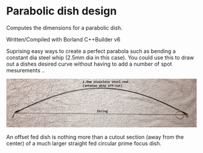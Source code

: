 # Parabolic dish design
Computes the dimensions for a parabolic dish.

Written/Compiled with Borland C++Builder v6

Suprising easy ways to create a perfect parabola such as bending a constant dia steel whip (2.5mm dia in this case).
You could use this to draw out a dishes desired curve without having to add a number of spot mesurements ..

<div align="center">
<img src="/Bent_steel_rod.png">
</div>


An offset fed dish is nothing more than a cutout section (away from the center) of a much larger straight fed circular prime focus dish.
